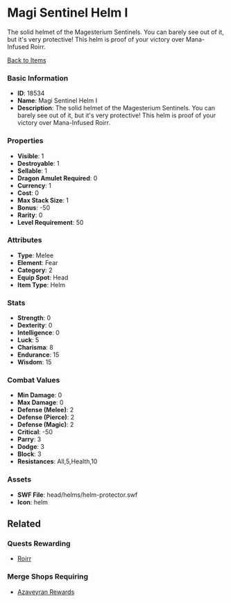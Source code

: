 # Magi Sentinel Helm I

The solid helmet of the Magesterium Sentinels. You can barely see out of it, but it's very protective! This helm is proof of your victory over Mana-Infused Roirr.

[Back to Items](../items.md)

### Basic Information

- **ID**: 18534
- **Name**: Magi Sentinel Helm I
- **Description**: The solid helmet of the Magesterium Sentinels. You can barely see out of it, but it&#039;s very protective! This helm is proof of your victory over Mana-Infused Roirr.

### Properties

- **Visible**: 1
- **Destroyable**: 1
- **Sellable**: 1
- **Dragon Amulet Required**: 0
- **Currency**: 1
- **Cost**: 0
- **Max Stack Size**: 1
- **Bonus**: -50
- **Rarity**: 0
- **Level Requirement**: 50

### Attributes

- **Type**: Melee
- **Element**: Fear
- **Category**: 2
- **Equip Spot**: Head
- **Item Type**: Helm

### Stats

- **Strength**: 0
- **Dexterity**: 0
- **Intelligence**: 0
- **Luck**: 5
- **Charisma**: 8
- **Endurance**: 15
- **Wisdom**: 15

### Combat Values

- **Min Damage**: 0
- **Max Damage**: 0
- **Defense (Melee)**: 2
- **Defense (Pierce)**: 2
- **Defense (Magic)**: 2
- **Critical**: -50
- **Parry**: 3
- **Dodge**: 3
- **Block**: 3
- **Resistances**: All,5,Health,10

### Assets

- **SWF File**: head/helms/helm-protector.swf
- **Icon**: helm

## Related

### Quests Rewarding

- [Roirr](../quests/1591-roirr.md)

### Merge Shops Requiring

- [Azaveyran Rewards](../merge-shops/299-azaveyran-rewards.md)

